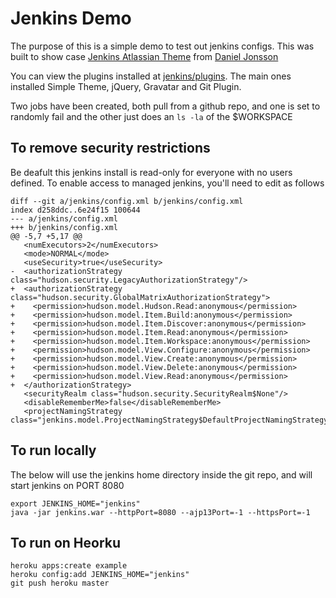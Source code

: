# Jenkins Demo

The purpose of this is a simple demo to test out jenkins configs. This was built to show case [Jenkins Atlassian Theme](https://github.com/djonsson/jenkins-atlassian-theme) from [Daniel Jonsson](https://github.com/djonsson)

You can view the plugins installed at [jenkins/plugins](jenkins/plugins). The main ones installed Simple Theme, jQuery, Gravatar and Git Plugin.

Two jobs have been created, both pull from a github repo, and one is set to randomly fail and the other just does an `ls -la` of the $WORKSPACE

## To remove security restrictions

Be deafult this jenkins install is read-only for everyone with no users defined. To enable access to managed jenkins, you'll need to edit as follows

````
diff --git a/jenkins/config.xml b/jenkins/config.xml
index d258ddc..6e24f15 100644
--- a/jenkins/config.xml
+++ b/jenkins/config.xml
@@ -5,7 +5,17 @@
   <numExecutors>2</numExecutors>
   <mode>NORMAL</mode>
   <useSecurity>true</useSecurity>
-  <authorizationStrategy class="hudson.security.LegacyAuthorizationStrategy"/>
+  <authorizationStrategy class="hudson.security.GlobalMatrixAuthorizationStrategy">
+    <permission>hudson.model.Hudson.Read:anonymous</permission>
+    <permission>hudson.model.Item.Build:anonymous</permission>
+    <permission>hudson.model.Item.Discover:anonymous</permission>
+    <permission>hudson.model.Item.Read:anonymous</permission>
+    <permission>hudson.model.Item.Workspace:anonymous</permission>
+    <permission>hudson.model.View.Configure:anonymous</permission>
+    <permission>hudson.model.View.Create:anonymous</permission>
+    <permission>hudson.model.View.Delete:anonymous</permission>
+    <permission>hudson.model.View.Read:anonymous</permission>
+  </authorizationStrategy>
   <securityRealm class="hudson.security.SecurityRealm$None"/>
   <disableRememberMe>false</disableRememberMe>
   <projectNamingStrategy class="jenkins.model.ProjectNamingStrategy$DefaultProjectNamingStrategy"/>
````

## To run locally

The below will use the jenkins home directory inside the git repo, and will start jenkins on PORT 8080

    export JENKINS_HOME="jenkins"
    java -jar jenkins.war --httpPort=8080 --ajp13Port=-1 --httpsPort=-1

## To run on Heorku

    heroku apps:create example
    heroku config:add JENKINS_HOME="jenkins"
    git push heroku master